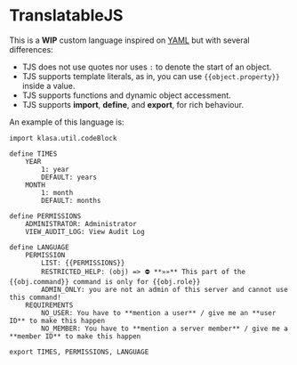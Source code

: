 # TranslatableJS

This is a **WIP** custom language inspired on [YAML](http://yaml.org/) but with several differences:

- TJS does not use quotes nor uses `:` to denote the start of an object.
- TJS supports template literals, as in, you can use `{{object.property}}` inside a value.
- TJS supports functions and dynamic object accessment.
- TJS supports **import**, **define**, and **export**, for rich behaviour.

An example of this language is:

```
import klasa.util.codeBlock

define TIMES
    YEAR
        1: year
        DEFAULT: years
    MONTH
        1: month
        DEFAULT: months

define PERMISSIONS
    ADMINISTRATOR: Administrator
    VIEW_AUDIT_LOG: View Audit Log

define LANGUAGE
    PERMISSION
        LIST: {{PERMISSIONS}}
        RESTRICTED_HELP: (obj) => ⛔ **»»** This part of the {{obj.command}} command is only for {{obj.role}}
        ADMIN_ONLY: you are not an admin of this server and cannot use this command!
    REQUIREMENTS
        NO_USER: You have to **mention a user** / give me an **user ID** to make this happen
        NO_MEMBER: You have to **mention a server member** / give me a **member ID** to make this happen

export TIMES, PERMISSIONS, LANGUAGE
```
